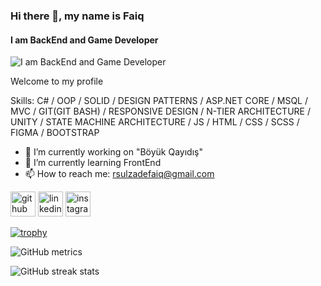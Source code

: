 ### Hi there 👋, my name is Faiq
#### I am BackEnd and Game Developer
![I am BackEnd and Game Developer](https://media.licdn.com/dms/image/D4D16AQHJlc20pZ9gkg/profile-displaybackgroundimage-shrink_350_1400/0/1692210395397?e=1697673600&v=beta&t=_uB84ZCjxX1kUXfcXbcuTTadLgvjS1YAe5wiIavhJuc)

Welcome to my profile

Skills: C# / OOP / SOLID / DESIGN PATTERNS / ASP.NET CORE / MSQL / MVC / GIT(GIT BASH) / RESPONSIVE DESIGN / N-TIER ARCHITECTURE / UNITY / STATE MACHINE ARCHITECTURE / JS / HTML / CSS / SCSS / FIGMA / BOOTSTRAP

- 🔭 I’m currently working on "Böyük Qayıdış" 
- 🌱 I’m currently learning FrontEnd 
- 📫 How to reach me: rsulzadefaiq@gmail.com 


[<img src='https://cdn.jsdelivr.net/npm/simple-icons@3.0.1/icons/github.svg' alt='github' height='40'>](https://github.com/https://github.com/Faiqresulzade)  [<img src='https://cdn.jsdelivr.net/npm/simple-icons@3.0.1/icons/linkedin.svg' alt='linkedin' height='40'>](https://www.linkedin.com/in/https://www.linkedin.com/in/Faiqresulzade//)  [<img src='https://cdn.jsdelivr.net/npm/simple-icons@3.0.1/icons/instagram.svg' alt='instagram' height='40'>](https://www.instagram.com/f_resulzadeh_/)  

[![trophy](https://github-profile-trophy.vercel.app/?username=https://github.com/Faiqresulzade)](https://github.com/ryo-ma/github-profile-trophy)

![GitHub metrics](https://metrics.lecoq.io/https://github.com/Faiqresulzade)  

![GitHub streak stats](https://streak-stats.demolab.com/?user=https://github.com/Faiqresulzade)  




